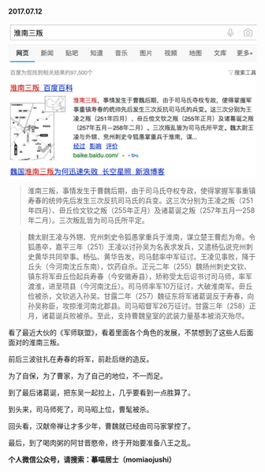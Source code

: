 
          
            
**2017.07.12**



![](img/51001-bc92cfadb909f638.png)



>淮南三叛，事情发生于曹魏后期，由于司马氏夺权专政，使得掌握军事重镇寿春的统帅先后发生三次反抗司马氏的兵变。这三次分别为王凌之叛（251年四月）、毌丘俭文钦之叛（255年正月）及诸葛诞之叛（257年五月—258年二月）。三次叛乱皆为司马氏所平定。


>魏太尉王凌与外甥、兖州刺史令狐愚掌重兵于淮南，谋立楚王曹彪为帝。令狐愚卒，嘉平三年（251）王凌以讨孙吴为名表求发兵，又遣杨弘说兖州刺史黄华共同举事。杨弘、黄华告发，司马懿率中军征讨。王凌见事败，降于丘头（今河南沈丘东南），饮药自杀。正元二年（255）魏扬州刺史文钦、镇东将军毌丘俭起兵寿春（今安徽寿县），矫称受太后诏书讨司马师，率军渡淮，进至项县（今河南沈丘）。司马师率军10万征讨，大破淮南军。毌丘俭被杀，文钦逃入孙吴。甘露二年（257）魏征东将军诸葛诞反于寿春，向孙吴称臣，攻掠淮河南北郡县。司马昭督军26万征讨。甘露三年（258）正月，诸葛诞兵败被杀。至此，支持曹魏皇室的武装力量基本被消灭殆尽。



看了最近大伙的《军师联盟》，看着里面各个角色的发展，不禁想到了这些人后面面对的淮南三叛。

前后三波驻扎在寿春的将军，前赴后继的造反。

为了自保，为了曹家，为了自己的地位，不一而足。

到了最后诸葛诞，把东吴一起拉上，几乎要看到一点胜算了。

到头来，司马师死了，司马昭上位，曹髦被杀。

回头看，汉献帝禅让才多少年，曹魏就已经由司马家掌控了。

最后，到了喝肉粥的阿甘晋愍帝，终于开始要准备八王之乱。


**个人微信公众号，请搜索：摹喵居士（momiaojushi）**

          
        